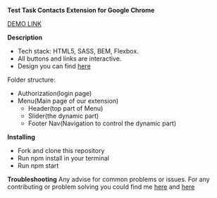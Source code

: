 **Test Task Contacts Extension for Google Chrome**

[DEMO LINK](https://kirilllutsenko.github.io/Kickstarter/)

**Description**
- Tech stack: HTML5, SASS, BEM, Flexbox.
- All buttons and links are interactive.
- Design you can find [here](https://www.loom.com/share/4066ac08dd9049d1a3b33706dbb98b83)

Folder structure:
- Authorization(login page)
- Menu(Main page of our extension)
  - Header(top part of Menu)
  - Slider(the dynamic part)
  - Footer Nav(Navigation to control the dynamic part)

**Installing**
- Fork and clone this repository
- Run npm install in your terminal
- Run npm start

**Troubleshooting**
Any advise for common problems or issues. For any contributing or problem solving you could find me [here](https://www.linkedin.com/in/kirill-lutsenko-1ab7621bb/) and [here](https://join.skype.com/invite/pmxOlX8nMhpq)